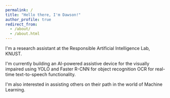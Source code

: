 ```yaml
---
permalink: /
title: "Hello there, I'm Dawson!"
author_profile: true
redirect_from: 
  - /about/
  - /about.html
---
```


I'm a research assistant at the Responsible Artificial Intelligence Lab, KNUST.

I'm currently building an AI-powered assistive device for the visually impaired using YOLO and Faster R-CNN for object recognition OCR for real-time text-to-speech functionality.

I'm also interested in assisting others on their path in the world of Machine Learning.